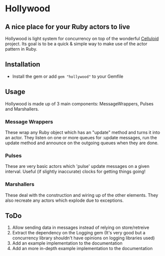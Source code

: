 Hollywood
=========
A nice place for your Ruby actors to live
-----------------------------------------

Hollywood is light system for concurrency on top of the wonderful [Celluloid](http://celluloid.io/) project. 
Its goal is to be a quick & simple way to make use of the actor pattern in Ruby.

Installation
------------
* Install the gem or add `gem "hollywood"` to your Gemfile

Usage
-----
Hollywood is made up of 3 main components: MessageWrappers, Pulses and Marshallers.

### Message Wrappers
These wrap any Ruby object which has an "update" method and turns it into an actor. They listen on one or more queues for :update messages, run the update method and announce on the outgoing queues when they are done.

### Pulses
These are very basic actors which 'pulse' update messages on a given interval. Useful (if slightly inaccurate) clocks for getting things going!

### Marshallers
These deal with the construction and wiring up of the other elements. They also recreate any actors which explode due to exceptions.

ToDo
----
1. Allow sending data in messages instead of relying on store/retreive
2. Extract the dependency on the Logging gem (It's very good but a concurrency library shouldn't have opinions on logging libraries used)
3. Add an example implementation to the documentation
4. Add an more in-depth example implementation to the documentation
